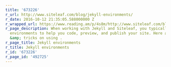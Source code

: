 ```yaml
---
title: '673226'
r_url: http://www.siteleaf.com/blog/jekyll-environments/
r_date: 2016-10-12 21:35:05.588000000 Z
r_wrapped_url: https://www.reading.am/p/4s8m/http://www.siteleaf.com/blog/jekyll-environments/
r_page_description: When working with Jekyll and Siteleaf, you typically have 3 distinct
  environments to help you code, preview, and publish your site. Here are some tips
  &amp; tricks on using .
r_page_title: Jekyll environments
r_title: Jekyll environments
r_id: '673226'
r_page_id: '492725'
---
```


